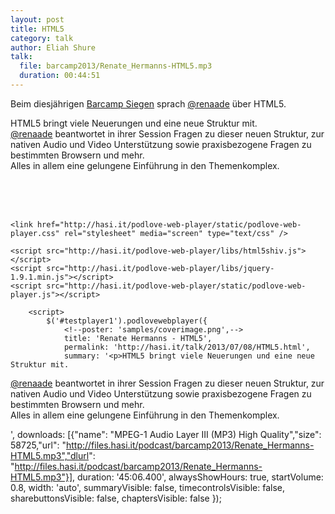```yaml
---
layout: post
title: HTML5
category: talk
author: Eliah Shure
talk:
  file: barcamp2013/Renate_Hermanns-HTML5.mp3
  duration: 00:44:51
---
```

Beim diesjährigen [Barcamp Siegen](http://barcamp-siegen.de/) sprach [@renaade](https://twitter.com/Renaade) über HTML5.  

<!-- break -->

HTML5 bringt viele Neuerungen und eine neue Struktur mit.  
[@renaade](https://twitter.com/Renaade) beantwortet in ihrer Session Fragen zu dieser neuen Struktur, zur nativen Audio und Video Unterstützung sowie praxisbezogene Fragen zu bestimmten Browsern und mehr.  
Alles in allem eine gelungene Einführung in den Themenkomplex.  

<br />
<br />
<br />
<html>
<head>
<meta charset="utf-8" />

	<link href="http://hasi.it/podlove-web-player/static/podlove-web-player.css" rel="stylesheet" media="screen" type="text/css" />

	<script src="http://hasi.it/podlove-web-player/libs/html5shiv.js"></script>
	<script src="http://hasi.it/podlove-web-player/libs/jquery-1.9.1.min.js"></script>
	<script src="http://hasi.it/podlove-web-player/static/podlove-web-player.js"></script>
</head>

<body>
	<p>
		<audio id="testplayer1">
			<source src="http://files.hasi.it/podcast/barcamp2013/Renate_Hermanns-HTML5.mp3" type="audio/mpeg"></source>
		</audio>

		<script>
			$('#testplayer1').podlovewebplayer({
				<!--poster: 'samples/coverimage.png',-->
				title: 'Renate Hermanns - HTML5',
				permalink: 'http://hasi.it/talk/2013/07/08/HTML5.html',
				summary: '<p>HTML5 bringt viele Neuerungen und eine neue Struktur mit.  
<a href="https://twitter.com/Renaade" target="_blank">@renaade</a> beantwortet in ihrer Session Fragen zu dieser neuen Struktur, zur nativen Audio und Video Unterstützung sowie praxisbezogene Fragen zu bestimmten Browsern und mehr.  
Alles in allem eine gelungene Einführung in den Themenkomplex.  </p>',
				downloads: [{"name": "MPEG-1 Audio Layer III (MP3) High Quality","size": 58725,"url": "http://files.hasi.it/podcast/barcamp2013/Renate_Hermanns-HTML5.mp3","dlurl": "http://files.hasi.it/podcast/barcamp2013/Renate_Hermanns-HTML5.mp3"}],
				duration: '45:06.400',
				alwaysShowHours: true,
				startVolume: 0.8,
				width: 'auto',
				summaryVisible: false,
				timecontrolsVisible: false,
				sharebuttonsVisible: false,
				chaptersVisible: false
			});
		</script>
	</p>
</body>
</html>
